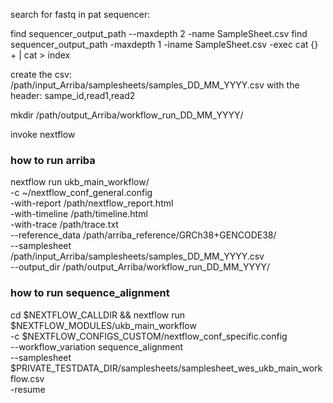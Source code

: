 search for fastq in pat sequencer:

find sequencer_output_path --maxdepth 2 -name SampleSheet.csv
find sequencer_output_path  -maxdepth 1 -iname SampleSheet.csv -exec cat {} + | cat > index

create the csv:
/path/input_Arriba/samplesheets/samples_DD_MM_YYYY.csv 
with the header: sampe_id,read1,read2

mkdir /path/output_Arriba/workflow_run_DD_MM_YYYY/

invoke nextflow 

### how to run arriba
nextflow run ukb_main_workflow/  \
	-c ~/nextflow_conf_general.config \
	-with-report /path/nextflow_report.html \
	-with-timeline /path/timeline.html \
	-with-trace /path/trace.txt \
	--reference_data /path/arriba_reference/GRCh38+GENCODE38/ \
	--samplesheet /path/input_Arriba/samplesheets/samples_DD_MM_YYYY.csv \
	--output_dir /path/output_Arriba/workflow_run_DD_MM_YYYY/ 

### how to run sequence_alignment

cd $NEXTFLOW_CALLDIR && nextflow run $NEXTFLOW_MODULES/ukb_main_workflow \
	-c $NEXTFLOW_CONFIGS_CUSTOM/nextflow_conf_specific.config \
	--workflow_variation sequence_alignment \
	--samplesheet $PRIVATE_TESTDATA_DIR/samplesheets/samplesheet_wes_ukb_main_workflow.csv \
	-resume


